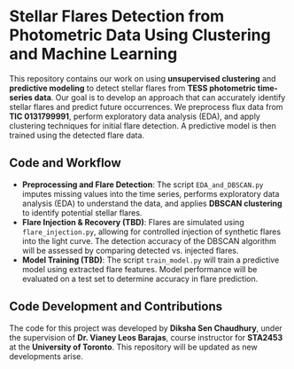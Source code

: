 # Stellar Flares Detection from Photometric Data Using Clustering and Machine Learning

This repository contains our work on using **unsupervised clustering** and **predictive modeling** to detect stellar flares from **TESS photometric time-series data**. Our goal is to develop an approach that can accurately identify stellar flares and predict future occurrences. We preprocess flux data from **TIC 0131799991**, perform exploratory data analysis (EDA), and apply clustering techniques for initial flare detection. A predictive model is then trained using the detected flare data.

## **Code and Workflow**

- **Preprocessing and Flare Detection**: The script `EDA_and_DBSCAN.py` imputes missing values into the time series, performs exploratory data analysis (EDA) to understand the data, and applies **DBSCAN clustering** to identify potential stellar flares.
- **Flare Injection & Recovery (TBD)**: Flares are simulated using `flare_injection.py`, allowing for controlled injection of synthetic flares into the light curve. The detection accuracy of the DBSCAN algorithm will be assessed by comparing detected vs. injected flares.
- **Model Training (TBD)**: The script `train_model.py` will train a predictive model using extracted flare features. Model performance will be evaluated on a test set to determine accuracy in flare prediction.

## **Code Development and Contributions**

The code for this project was developed by **Diksha Sen Chaudhury**, under the supervision of **Dr. Vianey Leos Barajas**, course instructor for **STA2453** at the **University of Toronto**. This repository will be updated as new developments arise.
